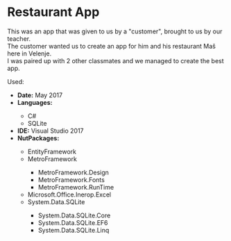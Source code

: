 # Restaurant App
This was an app that was given to us by a "customer", brought to us by our teacher. <br/>
The customer wanted us to create an app for him and his restaurant Maš here in Velenje. <br/>
I was paired up with 2 other classmates and we managed to create the best app.

Used:
<ul>
  <li><b>Date:</b> May 2017</li>
  <li><b>Languages:</b></li>
  <ul>
    <li>C#</li>
    <li>SQLite</li>
  </ul>
<li><b>IDE:</b> Visual Studio 2017</li>
<li><b>NutPackages:</b></li>
  <ul>
    <li>EntityFramework</li>
    <li>MetroFramework</li>
    <ul>
      <li>MetroFramework.Design</li>
      <li>MetroFramework.Fonts</li>
      <li>MetroFramework.RunTime</li>
    </ul>
  <li>Microsoft.Office.Inerop.Excel</li>
  <li>System.Data.SQLite</li>
    <ul>
      <li>System.Data.SQLite.Core</li>
       <li>System.Data.SQLite.EF6</li>
       <li>System.Data.SQLite.Linq</li>
    </ul>
</ul>
